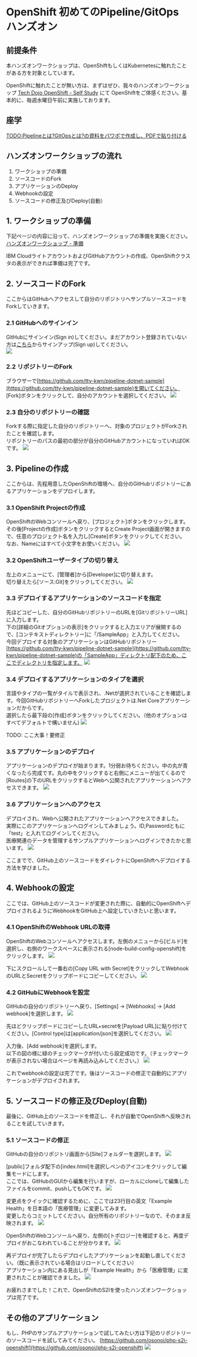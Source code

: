 # OpenShift 初めてのPipeline/GitOps ハンズオン

## 前提条件

本ハンズオンワークショップは、OpenShiftもしくはKubernetesに触れたことがある方を対象としています。

OpenShiftに触れたことが無い方は、まずはぜひ、我々のハンズオンワークショップ [Tech Dojo OpenShift - Self Study](https://ibm-developer.connpass.com) にて OpenShiftをご体感ください。基本的に、毎週水曜日午前に実施しております。

## 座学

[TODO:Pipelineとは?GitOpsとは?の資料をパワポで作成し、PDFで貼り付ける](test.pdf)


## ハンズオンワークショップの流れ

1. ワークショップの準備
2. ソースコードのFork
3. アプリケーションのDeploy
4. Webhookの設定
5. ソースコードの修正及びDeploy(⾃動）

## 1. ワークショップの準備

下記ページの内容に沿って、ハンズオンワークショップの準備を実施ください。
[ハンズオンワークショップ - 準備](https://github.com/IBMDeveloperTokyo/openshift-s2i-lab/blob/main/PREPARE.md)

IBM CloudライトアカウントおよびGitHubアカウントの作成、OpenShiftクラスタの表示ができれば準備は完了です。

## 2. ソースコードのFork
ここからはGitHubへアクセスして自分のリポジトリへサンプルソースコードをForkしていきます。

### 2.1 GitHubへのサインイン
GitHubにサインイン(Sign in)してください。まだアカウント登録されていない方は[こちら](https://github.com/)からサインアップ(Sign up)してください。<br>
![](./images/010.png)

### 2.2 リポジトリーのFork
ブラウザーで[https://github.com/tty-kwn/pipeline-dotnet-sample](https://github.com/tty-kwn/pipeline-dotnet-sample)を開いてください。<br>
[Fork]ボタンをクリックして、自分のアカウントを選択してください。
![](./images/011.png)

### 2.3 自分のリポジトリーの確認
Forkする際に指定した自分のリポジトリーへ、対象のプロジェクトがForkされたことを確認します。<br>
リポジトリーのパスの最初の部分が自分のGitHubアカウントになっていればOKです。
![](./images/012.png)


## 3. Pipelineの作成
ここからは、先程用意したOpenShiftの環境へ、自分のGitHubリポジトリーにあるアプリケーションをデプロイします。

### 3.1 OpenShift Projectの作成
OpenShiftのWebコンソールへ戻り、[プロジェクト]ボタンをクリックします。<br>
その後[Projectの作成]ボタンをクリックするとCreate Project画面が開きますので、任意のプロジェクト名を入力し[Create]ボタンをクリックしてください。<br>なお、Nameにはすべて小文字をお使いください。
![](./images/013.png)

### 3.2 OpenShiftユーザータイプの切り替え
左上のメニューにて、[管理者]から[Developer]に切り替えます。<br>
切り替えたら[ソース:Git]をクリックしてください。
![](./images/014.png)

### 3.3 デプロイするアプリケーションのソースコードを指定
先ほどコピーした、自分のGitHubリポジトリーのURLを[GitリポジトリーURL]に入力します。<br>
下の[詳細のGitオプションの表示]をクリックすると入力エリアが展開するので、[コンテキストディレクトリー]に「/SampleApp」と入力してください。<br>
今回デプロイする対象のアプリケーションはGitHubリポジトリー[https://github.com/tty-kwn/pipeline-dotnet-sample](https://github.com/tty-kwn/pipeline-dotnet-sample)の「SampleApp」ディレクトリ配下のため、ここでディレクトリを指定します。
![](./images/015.png)

### 3.4 デプロイするアプリケーションのタイプを選択
言語やタイプの一覧がタイルで表示され、.Netが選択されていることを確認します。今回GitHubリポジトリーへForkしたプロジェクトは.Net Coreアプリケーションだからです。<br>
選択したら最下段の[作成]ボタンをクリックしてください。（他のオプションはすべてデフォルトで構いません)
![](./images/016.png)

TODO: ここ大事！要修正

### 3.5 アプリケーションのデプロイ
アプリケーションのデプロイが始まります。1分弱お待ちください。中の丸が青くなったら完成です。丸の中をクリックすると右側にメニューが出てくるので[Routes]の下のURLをクリックするとWebへ公開されたアプリケーションへアクセスできます。
![](./images/017.png)

### 3.6 アプリケーションへのアクセス
デプロイされ、Webへ公開されたアプリケーションへアクセスできました。<br>
実際にこのアプリケーションへログインしてみましょう。ID,Passwordともに「test」と入れてログインしてください。<br>
医療関連のデータを管理するサンプルアプリケーションへログインできたかと思います。
![](./images/018.png)

ここまでで、GitHub上のソースコードをダイレクトにOpenShiftへデプロイする方法を学びました。


## 4. Webhookの設定
ここでは、GitHub上のソースコードが変更された際に、自動的にOpenShiftへデプロイされるようにWebhookをGitHub上へ設定していきたいと思います。

### 4.1 OpenShiftのWebhook URLの取得
OpenShiftのWebコンソールへアクセスします。左側のメニューから[ビルド]を選択し、右側のワークスペースに表示される[node-build-config-openshift]をクリックします。
![](./images/019.png)

下にスクロールして一番右の[Copy URL with Secret]をクリックしてWebhookのURLとSecretをクリップボードにコピーしてください。
![](./images/020.png)

### 4.2 GitHubにWebhookを設定
GitHubの自分のリポジトリーへ戻り、[Settings] -> [Webhooks] -> [Add webhook]を選択します。
![](./images/021.png)

先ほどクリップボードにコピーしたURL+secretを[Payload URL]に貼り付けてください。[Control type]は[application/json]を選択してください。
![](./images/022.png)

入力後、[Add webhook]を選択します。<br>
以下の図の様に緑のチェックマークが付いたら設定成功です。（チェックマークが表示されない場合はページを再読み込みしてください。）
![](./images/023.png)

これでwebhookの設定は完了です。後はソースコードの修正で自動的にアプリケーションがデプロイされます。


## 5. ソースコードの修正及びDeploy(自動)
最後に、GitHub上のソースコードを修正し、それが自動でOpenShiftへ反映されることを試していきます。

### 5.1 ソースコードの修正
GitHubの自分のリポジトリ画面から[Site]フォルダーを選択します。
![](./images/024.png)

[public]フォルダ配下の[index.html]を選択しペンのアイコンをクリックして編集モードにします。<br>
ここでは、GitHubのGUIから編集を行いますが、ローカルにcloneして編集したファイルをcommit、pushしてもOKです。
![](./images/025.png)

変更点をクイックに確認するために、ここでは23行目の英文「Example Health」を日本語の「医療管理」に変更してみます。<br>
変更したらコミットしてください。自分所有のリポジトリーなので、そのまま反映されます。
![](./images/026.png)

OpenShiftのWebコンソールへ戻り、左側の[トポロジー]を確認すると、再度デプロイがおこなわれていることが分かります。
![](./images/027.png)

再デプロイが完了したらデプロイしたアプリケーションを起動し直してください。（既に表示されている場合はリロードしてください）<br>
アプリケーション内にある見出しが「Example Health」から「医療管理」に変更されたことが確認できました。
![](./images/028.png)

お疲れさまでした！これで、OpenShiftのS2Iを使ったハンズオンワークショップは完了です。


## その他のアプリケーション
もし、PHPのサンプルアプリケーションで試してみたい方は下記のリポジトリーのソースコードを試してみてください。
[https://github.com/osonoi/php-s2i-openshift](https://github.com/osonoi/php-s2i-openshift)
![](./images/029.png)

